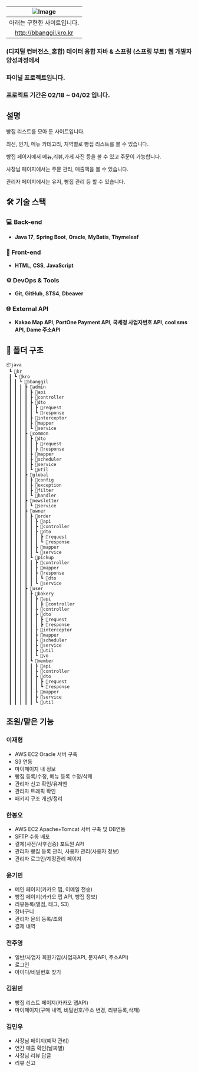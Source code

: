 |![Image](https://github.com/user-attachments/assets/ec576154-88fb-49fc-9c65-ca4b120c6e14)|
|:-----------------------------:|
|아래는 구현한 사이트입니다.|
|<http://bbanggil.kro.kr>|

### (디지털 컨버전스_혼합) 데이터 융합 자바 & 스프링 (스프링 부트) 웹 개발자 양성과정에서
### 파이널 프로젝트입니다.
### 프로젝트 기간은 02/18 ~ 04/02 입니다.

## 설명

빵집 리스트를 모아 둔 사이트입니다.

최신, 인기, 메뉴 카테고리, 지역별로 빵집 리스트를 볼 수 있습니다.

빵집 페이지에서 메뉴,리뷰,가게 사진 등을 볼 수 있고 주문이 가능합니다.

사장님 페이지에서는 주문 관리, 매출액을 볼 수 있습니다.

관리자 페이지에서는 유저, 빵집 관리 등 할 수 있습니다.

## 🛠 기술 스택

### 💻 Back-end
- **Java 17**, **Spring Boot**, **Oracle**, **MyBatis**, **Thymeleaf**

### 🎨 Front-end
- **HTML**, **CSS**, **JavaScript**

### ⚙️ DevOps & Tools
- **Git**, **GitHub**, **STS4**, **Dbeaver**

### 🌐 External API
- **Kakao Map API**, **PortOne Payment API**, **국세청 사업자번호 API**, **cool sms API**, **Dame 주소API**

## 📂 폴더 구조

```
📦java
 ┗ 📂kr
 ┃ ┗ 📂kro
 ┃ ┃ ┗ 📂bbanggil
 ┃ ┃ ┃ ┣ 📂admin
 ┃ ┃ ┃ ┃ ┣ 📂api
 ┃ ┃ ┃ ┃ ┣ 📂controller
 ┃ ┃ ┃ ┃ ┣ 📂dto
 ┃ ┃ ┃ ┃ ┃ ┣ 📂request
 ┃ ┃ ┃ ┃ ┃ ┗ 📂response
 ┃ ┃ ┃ ┃ ┣ 📂interceptor
 ┃ ┃ ┃ ┃ ┣ 📂mapper
 ┃ ┃ ┃ ┃ ┗ 📂service
 ┃ ┃ ┃ ┣ 📂common
 ┃ ┃ ┃ ┃ ┣ 📂dto
 ┃ ┃ ┃ ┃ ┃ ┣ 📂request
 ┃ ┃ ┃ ┃ ┃ ┣ 📂response
 ┃ ┃ ┃ ┃ ┣ 📂mapper
 ┃ ┃ ┃ ┃ ┣ 📂scheduler
 ┃ ┃ ┃ ┃ ┣ 📂service
 ┃ ┃ ┃ ┃ ┗ 📂util
 ┃ ┃ ┃ ┣ 📂global
 ┃ ┃ ┃ ┃ ┣ 📂config
 ┃ ┃ ┃ ┃ ┣ 📂exception
 ┃ ┃ ┃ ┃ ┣ 📂filter
 ┃ ┃ ┃ ┃ ┗ 📂handler
 ┃ ┃ ┃ ┣ 📂newsletter
 ┃ ┃ ┃ ┃ ┗ 📂service
 ┃ ┃ ┃ ┣ 📂owner
 ┃ ┃ ┃ ┃ ┣ 📂order
 ┃ ┃ ┃ ┃ ┃ ┣ 📂api
 ┃ ┃ ┃ ┃ ┃ ┣ 📂controller
 ┃ ┃ ┃ ┃ ┃ ┣ 📂dto
 ┃ ┃ ┃ ┃ ┃ ┃ ┣ 📂request
 ┃ ┃ ┃ ┃ ┃ ┃ ┗ 📂response
 ┃ ┃ ┃ ┃ ┃ ┣ 📂mapper
 ┃ ┃ ┃ ┃ ┃ ┗ 📂service
 ┃ ┃ ┃ ┃ ┗ 📂pickup
 ┃ ┃ ┃ ┃ ┃ ┣ 📂controller
 ┃ ┃ ┃ ┃ ┃ ┣ 📂mapper
 ┃ ┃ ┃ ┃ ┃ ┣ 📂response
 ┃ ┃ ┃ ┃ ┃ ┃ ┗ 📂dto
 ┃ ┃ ┃ ┃ ┃ ┗ 📂service
 ┃ ┃ ┃ ┣ 📂user
 ┃ ┃ ┃ ┃ ┣ 📂bakery
 ┃ ┃ ┃ ┃ ┃ ┣ 📂api
 ┃ ┃ ┃ ┃ ┃ ┃ ┣ 📂controller
 ┃ ┃ ┃ ┃ ┃ ┣ 📂controller
 ┃ ┃ ┃ ┃ ┃ ┣ 📂dto
 ┃ ┃ ┃ ┃ ┃ ┃ ┣ 📂request
 ┃ ┃ ┃ ┃ ┃ ┃ ┣ 📂response
 ┃ ┃ ┃ ┃ ┃ ┣ 📂interceptor
 ┃ ┃ ┃ ┃ ┃ ┣ 📂mapper
 ┃ ┃ ┃ ┃ ┃ ┣ 📂scheduler
 ┃ ┃ ┃ ┃ ┃ ┣ 📂service
 ┃ ┃ ┃ ┃ ┃ ┣ 📂util
 ┃ ┃ ┃ ┃ ┃ ┗ 📂vo
 ┃ ┃ ┃ ┃ ┗ 📂member
 ┃ ┃ ┃ ┃ ┃ ┣ 📂api
 ┃ ┃ ┃ ┃ ┃ ┣ 📂controller
 ┃ ┃ ┃ ┃ ┃ ┣ 📂dto
 ┃ ┃ ┃ ┃ ┃ ┃ ┣ 📂request
 ┃ ┃ ┃ ┃ ┃ ┃ ┗ 📂response
 ┃ ┃ ┃ ┃ ┃ ┣ 📂mapper
 ┃ ┃ ┃ ┃ ┃ ┣ 📂service
 ┃ ┃ ┃ ┃ ┃ ┗ 📂util
```

## 조원/맡은 기능

### 이재형
- AWS EC2 Oracle 서버 구축
- S3 연동
- 마이페이지 내 정보
- 빵집 등록/수정, 메뉴 등록 수정/삭제
- 관리자 신고 확인/유저밴
- 관리자 트래픽 확인
- 패키지 구조 개선/정리

### 한봉오
- AWS EC2 Apache+Tomcat 서버 구축 및 DB연동
- SFTP 수동 배포
- 결제(사전/사후검증) 포트원 API
- 관리자 빵집 등록 관리, 사용자 관리(사용자 정보)
- 관리자 로그인/계정관리 페이지

### 윤기민
- 메인 페이지(카카오 맵, 이메일 전송)
- 빵집 페이지(카카오 맵 API, 빵집 정보)
- 리뷰등록(별점, 태그, S3)
- 장바구니
- 관리자 문의 등록/조회
- 결제 내역

### 전주영
- 일반/사업자 회원가입(사업자API, 문자API, 주소API)
- 로그인
- 아이디/비밀번호 찾기

### 김원민
- 빵집 리스트 페이지(카카오 맵API)
- 마이페이지(구매 내역, 비밀번호/주소 변경, 리뷰등록,삭제)

### 김민우
- 사장님 페이지(예약 관리)
- 연간 매출 확인(날짜별)
- 사장님 리뷰 답글
- 리뷰 신고






